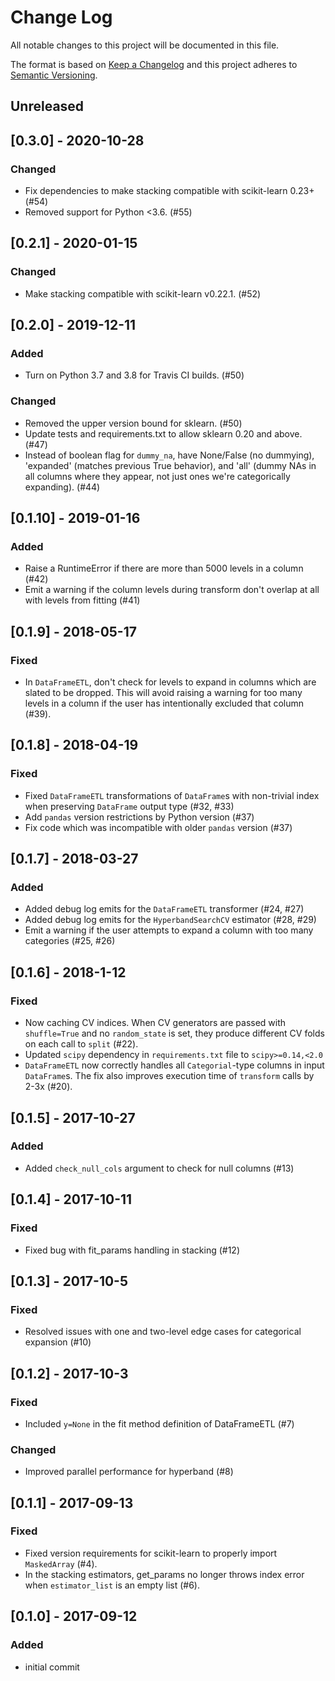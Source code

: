 # Change Log
All notable changes to this project will be documented in this file.

The format is based on [Keep a Changelog](http://keepachangelog.com/)
and this project adheres to [Semantic Versioning](http://semver.org/).

## Unreleased

## [0.3.0] - 2020-10-28
### Changed
- Fix dependencies to make stacking compatible with scikit-learn 0.23+ (#54)
- Removed support for Python <3.6. (#55)

## [0.2.1] - 2020-01-15
### Changed
- Make stacking compatible with scikit-learn v0.22.1. (#52)

## [0.2.0] - 2019-12-11
### Added
- Turn on Python 3.7 and 3.8 for Travis CI builds. (#50)

### Changed
- Removed the upper version bound for sklearn. (#50)
- Update tests and requirements.txt to allow sklearn 0.20 and above. (#47)
- Instead of boolean flag for `dummy_na`, have None/False (no dummying),
  'expanded' (matches previous True behavior), and 'all' (dummy NAs
  in all columns where they appear, not just ones we're categorically
  expanding). (#44)

## [0.1.10] - 2019-01-16
### Added
- Raise a RuntimeError if there are more than 5000 levels in a column (#42)
- Emit a warning if the column levels during transform don't overlap
  at all with levels from fitting (#41)

## [0.1.9] - 2018-05-17
### Fixed
- In ``DataFrameETL``, don't check for levels to expand in columns which
  are slated to be dropped. This will avoid raising a warning for too
  many levels in a column if the user has intentionally excluded
  that column (#39).

## [0.1.8] - 2018-04-19
### Fixed
- Fixed ``DataFrameETL`` transformations of ``DataFrame``s with non-trivial
  index when preserving ``DataFrame`` output type (#32, #33)
- Add ``pandas`` version restrictions by Python version (#37)
- Fix code which was incompatible with older ``pandas`` version (#37)

## [0.1.7] - 2018-03-27
### Added
- Added debug log emits for the ``DataFrameETL`` transformer (#24, #27)
- Added debug log emits for the ``HyperbandSearchCV`` estimator (#28, #29)
- Emit a warning if the user attempts to expand a column with
  too many categories (#25, #26)

## [0.1.6] - 2018-1-12

### Fixed
- Now caching CV indices. When CV generators are passed with `shuffle=True` and
  no `random_state` is set, they produce different CV folds on each call to
  `split` (#22).
- Updated `scipy` dependency in `requirements.txt` file to `scipy>=0.14,<2.0`
- ``DataFrameETL`` now correctly handles all ``Categorial``-type columns
  in input ``DataFrame``s. The fix also improves execution time of
  ``transform`` calls by 2-3x (#20).

## [0.1.5] - 2017-10-27

### Added
- Added `check_null_cols` argument to check for null columns (#13)

## [0.1.4] - 2017-10-11

### Fixed
- Fixed bug with fit_params handling in stacking (#12)

## [0.1.3] - 2017-10-5

### Fixed
- Resolved issues with one and two-level edge cases for categorical
  expansion (#10)

## [0.1.2] - 2017-10-3

### Fixed
- Included `y=None` in the fit method definition of DataFrameETL (#7)

### Changed
- Improved parallel performance for hyperband (#8)

## [0.1.1] - 2017-09-13

### Fixed
- Fixed version requirements for scikit-learn to properly import `MaskedArray` (#4).
- In the stacking estimators, get_params no longer throws index error
  when `estimator_list` is an empty list (#6).

## [0.1.0] - 2017-09-12

### Added
- initial commit
